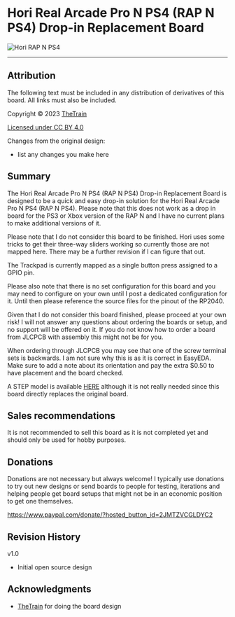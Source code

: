 # Hori Real Arcade Pro N PS4 (RAP N PS4) Drop-in Replacement Board
![Hori RAP N PS4](Assets/Hori%20Real%20Arcade%20Pro%20N%20PS4.JPG)

---

## Attribution

The following text must be included in any distribution of derivatives of this board. All links must also be included.

Copyright © 2023 [TheTrain](https://github.com/TheTrainGoes)

[Licensed under CC BY 4.0](https://creativecommons.org/licenses/by/4.0/)

Changes from the original design:
  - list any changes you make here


## Summary

The Hori Real Arcade Pro N PS4 (RAP N PS4) Drop-in Replacement Board is designed to be a quick and easy drop-in solution for the Hori Real Arcade Pro N PS4 (RAP N PS4).  Please note that this does not work as a drop in board for the PS3 or Xbox version of the RAP N and I have no current plans to make additional versions of it.

Please note that I do not consider this board to be finished.  Hori uses some tricks to get their three-way sliders working so currently those are not mapped here.  There may be a further revision if I can figure that out.

The Trackpad is currently mapped as a single button press assigned to a GPIO pin.  

Please also note that there is no set configuration for this board and you may need to configure on your own until I post a dedicated configuration for it.  Until then please reference the source files for the pinout of the RP2040.

Given that I do not consider this board finished, please proceed at your own risk!  I will not answer any questions about ordering the boards or setup, and no support will be offered on it.  If you do not know how to order a board from JLCPCB with assembly this might not be for you.

When ordering through JLCPCB you may see that one of the screw terminal sets is backwards.  I am not sure why this is as it is correct in EasyEDA.  Make sure to add a note about its orientation and pay the extra $0.50 to have placement and the board checked.

A STEP model is available [HERE](3D%20Files/STEP%20-%20Hori%20Real%20Arcade%20Pro%20N%20PS4.step) although it is not really needed since this board directly replaces the original board.


## Sales recommendations

It is not recommended to sell this board as it is not completed yet and should only be used for hobby purposes.


## Donations

Donations are not necessary but always welcome!  I typically use donations to try out new designs or send boards to people for testing, iterations and helping people get board setups that might not be in an economic position to get one themselves.

https://www.paypal.com/donate/?hosted_button_id=2JMTZVCGLDYC2

## Revision History

v1.0
- Initial open source design

## Acknowledgments

- [TheTrain](https://github.com/TheTrainGoes) for doing the board design
